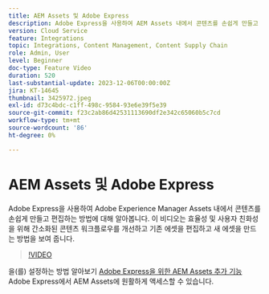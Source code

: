 ```yaml
---
title: AEM Assets 및 Adobe Express
description: Adobe Express을 사용하여 AEM Assets 내에서 콘텐츠를 손쉽게 만들고 편집하는 방법에 대해 알아봅니다.
version: Cloud Service
feature: Integrations
topic: Integrations, Content Management, Content Supply Chain
role: Admin, User
level: Beginner
doc-type: Feature Video
duration: 520
last-substantial-update: 2023-12-06T00:00:00Z
jira: KT-14645
thumbnail: 3425972.jpeg
exl-id: d73c4bdc-c1ff-498c-9584-93e6e39f5e39
source-git-commit: f23c2ab86d42531113690df2e342c65060b5c7cd
workflow-type: tm+mt
source-wordcount: '86'
ht-degree: 0%

---
```


# AEM Assets 및 Adobe Express

Adobe Express을 사용하여 Adobe Experience Manager Assets 내에서 콘텐츠를 손쉽게 만들고 편집하는 방법에 대해 알아봅니다. 이 비디오는 효율성 및 사용자 친화성을 위해 간소화된 콘텐츠 워크플로우를 개선하고 기존 에셋을 편집하고 새 에셋을 만드는 방법을 보여 줍니다.

>[!VIDEO](https://video.tv.adobe.com/v/3425972/?learn=on)

을(를) 설정하는 방법 알아보기 [Adobe Express을 위한 AEM Assets 추가 기능](./adobe-express-aem-assets-add-on.md) Adobe Express에서 AEM Assets에 원활하게 액세스할 수 있습니다.
